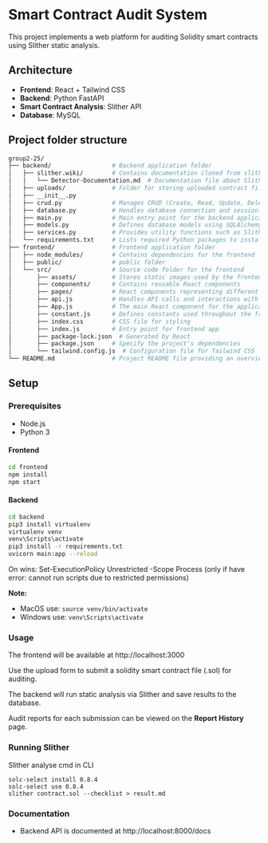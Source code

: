 # Smart Contract Audit System

This project implements a web platform for auditing Solidity smart contracts using Slither static analysis.

## Architecture

- **Frontend**: React + Tailwind CSS
- **Backend**: Python FastAPI
- **Smart Contract Analysis**: Slither API
- **Database**: MySQL

## Project folder structure

```bash
group2-25/
├── backend/                 # Backend application folder
│   ├── slither.wiki/        # Contains documentation cloned from slither.wiki
│   │   └── Detector-Documentation.md  # Documentation file about Slither detectors
│   ├── uploads/             # Folder for storing uploaded contract files by user
│   ├── __init__.py          
│   ├── crud.py              # Manages CRUD (Create, Read, Update, Delete) operations for database interactions
│   ├── database.py          # Handles database connection and session management
│   ├── main.py              # Main entry point for the backend application
│   ├── models.py            # Defines database models using SQLAlchemy's declarative base
│   ├── services.py          # Provides utility functions such as Slither-related commands for application logic
│   └── requirements.txt     # Lists required Python packages to install for the backend
├── frontend/                # Frontend application folder
│   ├── node_modules/        # Contains dependencies for the frontend
│   ├── public/              # public folder
│   └── src/                 # Source code folder for the frontend
│       ├── assets/          # Stores static images used by the frontend
│       ├── components/      # Contains reusable React components
│       ├── pages/           # React components representing different pages of the application
│       ├── api.js           # Handles API calls and interactions with the backend from the frontend
│       ├── App.js           # The main React component for the application
│       ├── constant.js      # Defines constants used throughout the frontend application
│       ├── index.css        # CSS file for styling
│       ├── index.js         # Entry point for frontend app
│       ├── package-lock.json  # Generated by React
│       ├── package.json     # Specify the project's dependencies
│       └── tailwind.config.js  # Configuration file for Tailwind CSS
└── README.md                # Project README file providing an overview of the project
```

## Setup

### Prerequisites

- Node.js
- Python 3

#### Frontend

```bash
cd frontend
npm install
npm start
```

#### Backend

```bash
cd backend
pip3 install virtualenv
virtualenv venv
venv\Scripts\activate
pip3 install -r requirements.txt
uvicorn main:app --reload
```

On wins: Set-ExecutionPolicy Unrestricted -Scope Process (only if have error: cannot run scripts due to restricted permissions)

**Note:** 
- MacOS use: ```source venv/bin/activate```
- Windows use: ```venv\Scripts\activate```


### Usage

The frontend will be available at http://localhost:3000

Use the upload form to submit a solidity smart contract file (.sol) for auditing.

The backend will run static analysis via Slither and save results to the database.

Audit reports for each submission can be viewed on the **Report History** page.

### Running Slither

Slither analyse cmd in CLI

```
solc-select install 0.8.4
solc-select use 0.8.4 
slither contract.sol --checklist > result.md
```

### Documentation

- Backend API is documented at http://localhost:8000/docs
